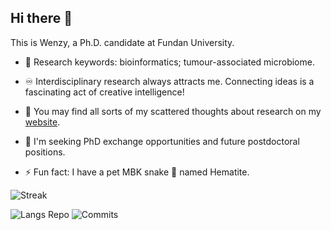 ## Hi there 👋

<!--
**WenzyWong/WenzyWong** is a ✨ _special_ ✨ repository because its `README.md` (this file) appears on your GitHub profile.

Here are some ideas to get you started:

- 🔭 I’m currently working on ...
- 🌱 I’m currently learning ...
- 👯 I’m looking to collaborate on ...
- 🤔 I’m looking for help with ...
- 💬 Ask me about ...
- 📫 How to reach me: ...
- 😄 Pronouns: ...
- ⚡ Fun fact: ...
-->

This is Wenzy, a Ph.D. candidate at Fundan University. 

- 🧬 Research keywords: bioinformatics; tumour-associated microbiome.

- ♾️ Interdisciplinary research always attracts me. Connecting ideas is a fascinating act of creative intelligence! 

- 💭 You may find all sorts of my scattered thoughts about research on my [website](https://wenzywong.blog/). 

- 📇 I'm seeking PhD exchange opportunities and future postdoctoral positions.

- ⚡ Fun fact: I have a pet MBK snake 🐍 named Hematite.

![Streak](https://streak-stats.demolab.com/?user=WenzyWong&theme=gotham&card_width=683&card_height=190&border=000000)

![Langs Repo](http://github-profile-summary-cards.vercel.app/api/cards/repos-per-language?username=WenzyWong&theme=gotham) ![Commits](http://github-profile-summary-cards.vercel.app/api/cards/productive-time?username=WenzyWong&theme=gotham&utcOffset=8)
